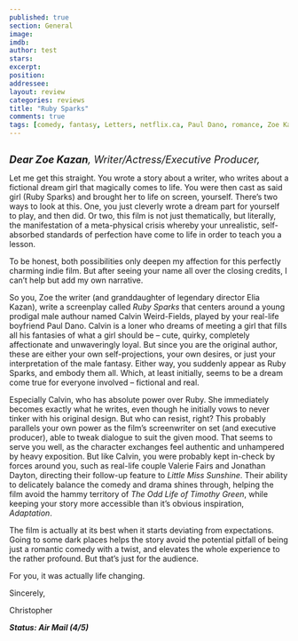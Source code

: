```yaml
---
published: true
section: General
image: 
imdb: 
author: test 
stars: 
excerpt: 
position: 
addressee: 
layout: review
categories: reviews
title: "Ruby Sparks"
comments: true
tags: [comedy, fantasy, Letters, netflix.ca, Paul Dano, romance, Zoe Kazan]
---
```

<div><p><span class="full-image-block ssNonEditable"><span><a href="/letters/2013/5/15/ruby-sparks.html"><img src="http://static.squarespace.com/static/5005f6bcc4aa41161b33e89e/5329cf1fe4b07c068ebf74de/5329cf1fe4b07c068ebf782f/1368651182013/Ruby%20Sparks.jpg" alt="" /></a></span></span></p>
<p><em><span style="font-size:130%;"><strong>Dear Zoe Kazan</strong>, Writer/Actress/Executive Producer,</span></em></p>
<p>Let me get this straight. You wrote a story about a writer, who writes about a fictional dream girl that magically comes to life. You were then cast as said girl (Ruby Sparks) and brought her to life on screen, yourself. There&rsquo;s two ways to look at this. One, you just cleverly wrote a dream part for yourself to play, and then did. Or two, this film is not just thematically, but literally, the manifestation of a meta-physical crisis whereby your unrealistic, self-absorbed standards of perfection have come to life in order to teach you a lesson. &nbsp;</p>
<p>To be honest, both possibilities only deepen my affection for this perfectly charming indie film. But after seeing your name all over the closing credits, I can&rsquo;t help but add my own narrative.</p>
<p>So you, Zoe the writer (and granddaughter of legendary director Elia Kazan), write a screenplay called <em>Ruby Sparks</em> that centers around a young prodigal male authour named Calvin Weird-Fields, played by your real-life boyfriend Paul Dano. Calvin is a loner who dreams of meeting a girl that fills all his fantasies of what a girl should be &ndash; cute, quirky, completely affectionate and unwaveringly loyal. But since you are the original author, these are either your own self-projections, your own desires, or just your interpretation of the male fantasy. Either way, you suddenly appear as Ruby Sparks, and embody them all. Which, at least initially, seems to be a dream come true for everyone involved &ndash; fictional and real.</p>
<p>Especially Calvin, who has absolute power over Ruby. She immediately becomes exactly what he writes, even though he initially vows to never tinker with his original design. But who can resist, right? This probably parallels your own power as the film&rsquo;s screenwriter on set (and executive producer), able to tweak dialogue to suit the given mood. That seems to serve you well, as the character exchanges feel authentic and unhampered by heavy exposition. But like Calvin, you were probably kept in-check by forces around you, such as real-life couple Valerie Fairs and Jonathan Dayton, directing their follow-up feature to <em>Little Miss Sunshine</em>. Their ability to delicately balance the comedy and drama shines through, helping the film avoid the hammy territory of <em>The Odd Life of Timothy Green</em>, while keeping your story more accessible than it&rsquo;s obvious inspiration, <em>Adaptation</em>.</p>
<p>The film is actually at its best when it starts deviating from expectations. Going to some dark places helps the story avoid the potential pitfall of being just a romantic comedy with a twist, and elevates the whole experience to the rather profound. But that&rsquo;s just for the audience.</p>
<p>For you, it was actually life changing.&nbsp;</p>
<p>Sincerely,</p>
<p>Christopher</p>
<p><strong><em>Status: Air Mail (4/5)</em></strong></p></div>
